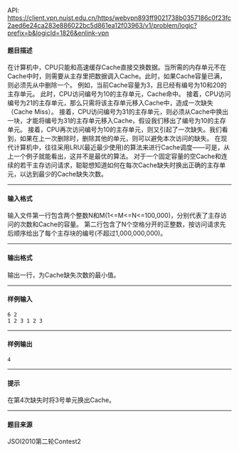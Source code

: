API: https://client.vpn.nuist.edu.cn/https/webvpn893ff9021738b0357186c0f23fc2aed6e24ca283e886022bc5d861ea12f03963/v1/problem/logic?prefix=b&logicId=1826&enlink-vpn

#### 题目描述

在计算机中，CPU只能和高速缓存Cache直接交换数据。当所需的内存单元不在Cache中时，则需要从主存里把数据调入Cache。此时，如果Cache容量已满，则必须先从中删除一个。 例如，当前Cache容量为3，且已经有编号为10和20的主存单元。 此时，CPU访问编号为10的主存单元，Cache命中。 接着，CPU访问编号为21的主存单元，那么只需将该主存单元移入Cache中，造成一次缺失（Cache Miss）。 接着，CPU访问编号为31的主存单元，则必须从Cache中换出一块，才能将编号为31的主存单元移入Cache，假设我们移出了编号为10的主存单元。 接着，CPU再次访问编号为10的主存单元，则又引起了一次缺失。我们看到，如果在上一次删除时，删除其他的单元，则可以避免本次访问的缺失。 在现代计算机中，往往采用LRU(最近最少使用)的算法来进行Cache调度——可是，从上一个例子就能看出，这并不是最优的算法。 对于一个固定容量的空Cache和连续的若干主存访问请求，聪聪想知道如何在每次Cache缺失时换出正确的主存单元，以达到最少的Cache缺失次数。

---

#### 输入格式

输入文件第一行包含两个整数N和M(1<=M<=N<=100,000)，分别代表了主存访问的次数和Cache的容量。 第二行包含了N个空格分开的正整数，按访问请求先后顺序给出了每个主存块的编号(不超过1,000,000,000)。

---

#### 输出格式

输出一行，为Cache缺失次数的最小值。

---

#### 样例输入
```
6 2
1 2 3 1 2 3
```

---

#### 样例输出
```
4
```

---

#### 提示

在第4次缺失时将3号单元换出Cache。

---

#### 题目来源

JSOI2010第二轮Contest2